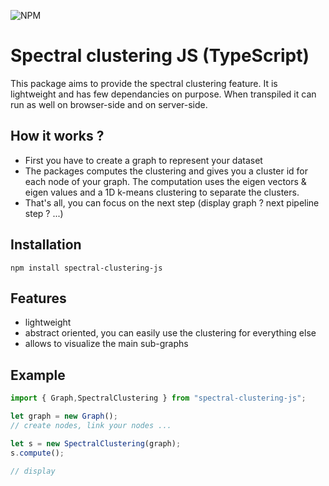 ![NPM](https://img.shields.io/npm/l/spectral-clustering-js)

# Spectral clustering JS (TypeScript)

This package aims to provide the spectral clustering feature. 
It is lightweight and has few dependancies on purpose. When transpiled it can run as well on browser-side and on server-side. 

## How it works ?

* First you have to create a graph to represent your dataset
* The packages computes the clustering and gives you a cluster id for each node of your graph. The computation uses the eigen vectors & eigen values and a 1D k-means clustering to separate the clusters. 
* That's all, you can focus on the next step (display graph ? next pipeline step ? ...)

## Installation
```
npm install spectral-clustering-js
```

## Features
* lightweight
* abstract oriented, you can easily use the clustering for everything else
* allows to visualize the main sub-graphs

## Example

```javascript
import { Graph,SpectralClustering } from "spectral-clustering-js";

let graph = new Graph();
// create nodes, link your nodes ...

let s = new SpectralClustering(graph);
s.compute();

// display

```
